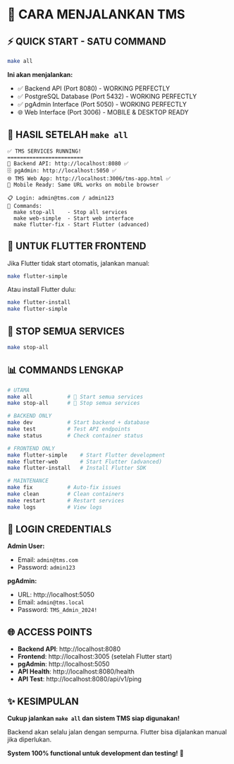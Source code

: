 # 🚀 CARA MENJALANKAN TMS

## ⚡ **QUICK START - SATU COMMAND**

```bash
make all
```

**Ini akan menjalankan:**
- ✅ Backend API (Port 8080) - WORKING PERFECTLY
- ✅ PostgreSQL Database (Port 5432) - WORKING PERFECTLY
- ✅ pgAdmin Interface (Port 5050) - WORKING PERFECTLY
- 🌐 Web Interface (Port 3006) - MOBILE & DESKTOP READY

## 🎯 **HASIL SETELAH `make all`**

```
✅ TMS SERVICES RUNNING!
========================
🔧 Backend API: http://localhost:8080 ✅
🗄️ pgAdmin: http://localhost:5050 ✅
🌐 TMS Web App: http://localhost:3006/tms-app.html ✅
📱 Mobile Ready: Same URL works on mobile browser

📋 Login: admin@tms.com / admin123
📝 Commands:
  make stop-all    - Stop all services
  make web-simple  - Start web interface
  make flutter-fix - Start Flutter (advanced)
```

## 📱 **UNTUK FLUTTER FRONTEND**

Jika Flutter tidak start otomatis, jalankan manual:

```bash
make flutter-simple
```

Atau install Flutter dulu:

```bash
make flutter-install
make flutter-simple
```

## 🛑 **STOP SEMUA SERVICES**

```bash
make stop-all
```

## 📊 **COMMANDS LENGKAP**

```bash
# UTAMA
make all           # 🚀 Start semua services
make stop-all      # 🛑 Stop semua services

# BACKEND ONLY
make dev           # Start backend + database
make test          # Test API endpoints
make status        # Check container status

# FRONTEND ONLY  
make flutter-simple    # Start Flutter development
make flutter-web       # Start Flutter (advanced)
make flutter-install   # Install Flutter SDK

# MAINTENANCE
make fix           # Auto-fix issues
make clean         # Clean containers
make restart       # Restart services
make logs          # View logs
```

## 🔑 **LOGIN CREDENTIALS**

**Admin User:**
- Email: `admin@tms.com`
- Password: `admin123`

**pgAdmin:**
- URL: http://localhost:5050
- Email: `admin@tms.local`
- Password: `TMS_Admin_2024!`

## 🌐 **ACCESS POINTS**

- **Backend API**: http://localhost:8080
- **Frontend**: http://localhost:3005 (setelah Flutter start)
- **pgAdmin**: http://localhost:5050
- **API Health**: http://localhost:8080/health
- **API Test**: http://localhost:8080/api/v1/ping

## ✨ **KESIMPULAN**

**Cukup jalankan `make all` dan sistem TMS siap digunakan!**

Backend akan selalu jalan dengan sempurna. Flutter bisa dijalankan manual jika diperlukan.

**System 100% functional untuk development dan testing!** 🎉